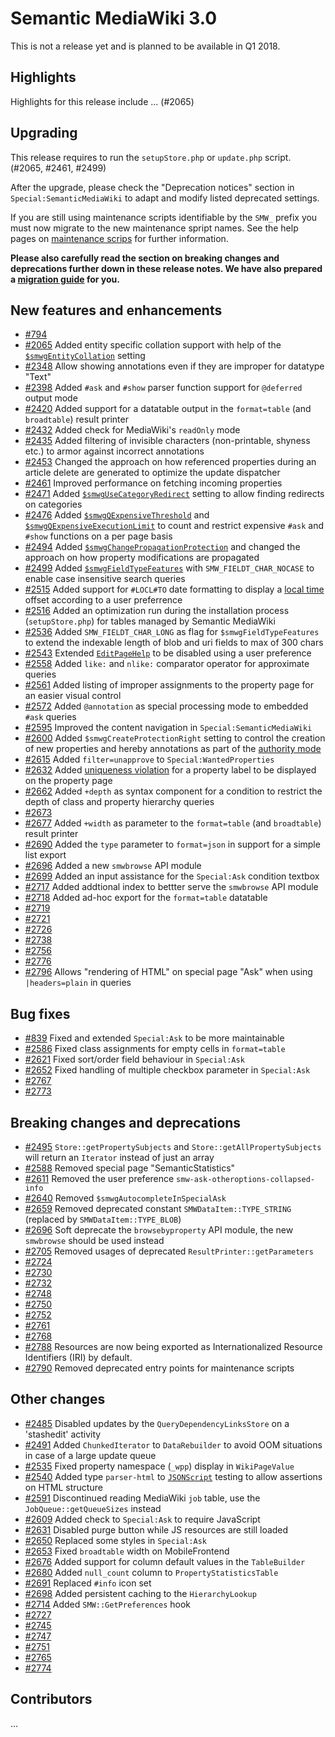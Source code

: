 # Semantic MediaWiki 3.0

This is not a release yet and is planned to be available in Q1 2018.


## Highlights

Highlights for this release include ... (#2065)


## Upgrading

This release requires to run the `setupStore.php` or `update.php` script. (#2065, #2461, #2499)

After the upgrade, please check the "Deprecation notices" section in `Special:SemanticMediaWiki` to adapt and modify listed deprecated settings.

If you are still using maintenance scripts identifiable by the `SMW_` prefix you must now migrate to the new maintenance spript names. See the help pages on [maintenance scrips](https://www.semantic-mediawiki.org/wiki/Help:Maintenance_scripts) for further information.

**Please also carefully read the section on breaking changes and deprecations further down in these release notes. We have also prepared a [migration guide](https://www.semantic-mediawiki.org/wiki/Semantic_MediaWiki_3.0.0/Migration_guide) for you.**


## New features and enhancements

* [#794](https://github.com/SemanticMediaWiki/SemanticMediaWiki/pull/794)
* [#2065](https://github.com/SemanticMediaWiki/SemanticMediaWiki/issues/2065) Added entity specific collation support with help of the [`$smwgEntityCollation`](https://www.semantic-mediawiki.org/wiki/Help:$smwgEntityCollation) setting
* [#2348](https://github.com/SemanticMediaWiki/SemanticMediaWiki/pull/2348) Allow showing annotations even if they are improper for datatype "Text"
* [#2398](https://github.com/SemanticMediaWiki/SemanticMediaWiki/pull/2398) Added `#ask` and `#show` parser function support for `@deferred` output mode
* [#2420](https://github.com/SemanticMediaWiki/SemanticMediaWiki/pull/2420) Added support for a datatable output in the `format=table` (and `broadtable`) result printer
* [#2432](https://github.com/SemanticMediaWiki/SemanticMediaWiki/issues/2432) Added check for MediaWiki's `readOnly` mode
* [#2435](https://github.com/SemanticMediaWiki/SemanticMediaWiki/pull/2435) Added filtering of invisible characters (non-printable, shyness etc.) to armor against incorrect annotations
* [#2453](https://github.com/SemanticMediaWiki/SemanticMediaWiki/issues/2453) Changed the approach on how referenced properties during an article delete are generated to optimize the update dispatcher
* [#2461](https://github.com/SemanticMediaWiki/SemanticMediaWiki/pull/2461) Improved performance on fetching incoming properties
* [#2471](https://github.com/SemanticMediaWiki/SemanticMediaWiki/pull/2471) Added [`$smwgUseCategoryRedirect`](https://www.semantic-mediawiki.org/wiki/Help:$smwgUseCategoryRedirect) setting to allow finding redirects on categories
* [#2476](https://github.com/SemanticMediaWiki/SemanticMediaWiki/pull/2476) Added [`$smwgQExpensiveThreshold`](https://www.semantic-mediawiki.org/wiki/Help:$smwgQExpensiveThreshold) and [`$smwgQExpensiveExecutionLimit`](https://www.semantic-mediawiki.org/wiki/Help:$smwgQExpensiveExecutionLimit) to count and restrict expensive `#ask` and `#show` functions on a per page basis
* [#2494](https://github.com/SemanticMediaWiki/SemanticMediaWiki/issues/2494) Added [`$smwgChangePropagationProtection`](https://www.semantic-mediawiki.org/wiki/Help:$smwgChangePropagationProtection) and changed the approach on how property modifications are propagated
* [#2499](https://github.com/SemanticMediaWiki/SemanticMediaWiki/pull/2499) Added [`$smwgFieldTypeFeatures`](https://www.semantic-mediawiki.org/wiki/Help:$smwgFieldTypeFeatures) with `SMW_FIELDT_CHAR_NOCASE` to enable case insensitive search queries
* [#2515](https://github.com/SemanticMediaWiki/SemanticMediaWiki/pull/2515) Added support for `#LOCL#TO` date formatting to display a [local time](https://www.semantic-mediawiki.org/wiki/Local_time) offset according to a user preferrence
* [#2516](https://github.com/SemanticMediaWiki/SemanticMediaWiki/pull/2516) Added an optimization run during the installation process (`setupStore.php`) for tables managed by Semantic MediaWiki
* [#2536](https://github.com/SemanticMediaWiki/SemanticMediaWiki/pull/2536) Added `SMW_FIELDT_CHAR_LONG` as flag for  `$smwgFieldTypeFeatures` to extend the indexable length of blob and uri fields to max of 300 chars
* [#2543](https://github.com/SemanticMediaWiki/SemanticMediaWiki/issues/2543) Extended [`EditPageHelp`](https://www.semantic-mediawiki.org/wiki/Help:$smwgEnabledEditPageHelp) to be disabled using a user preference
* [#2558](https://github.com/SemanticMediaWiki/SemanticMediaWiki/pull/2558) Added `like:` and `nlike:` comparator operator for approximate queries
* [#2561](https://github.com/SemanticMediaWiki/SemanticMediaWiki/pull/2561) Added listing of improper assignments to the property page for an easier visual control
* [#2572](https://github.com/SemanticMediaWiki/SemanticMediaWiki/pull/2572) Added `@annotation` as special processing mode to embedded `#ask` queries
* [#2595](https://github.com/SemanticMediaWiki/SemanticMediaWiki/pull/2595) Improved the content navigation in `Special:SemanticMediaWiki`
* [#2600](https://github.com/SemanticMediaWiki/SemanticMediaWiki/pull/2600) Added `$smwgCreateProtectionRight` setting to control the creation of new properties and hereby annotations as part of the [authority mode](https://www.semantic-mediawiki.org/wiki/Authority_mode)
* [#2615](https://github.com/SemanticMediaWiki/SemanticMediaWiki/pull/2615) Added `filter=unapprove` to `Special:WantedProperties`
* [#2632](https://github.com/SemanticMediaWiki/SemanticMediaWiki/pull/2632) Added [uniqueness violation](https://www.semantic-mediawiki.org/wiki/Help:Property_uniqueness) for a property label to be displayed on the property page
* [#2662](https://github.com/SemanticMediaWiki/SemanticMediaWiki/issues/2662) Added `+depth` as syntax component for a condition to restrict the depth of class and property hierarchy queries
* [#2673](https://github.com/SemanticMediaWiki/SemanticMediaWiki/pull/2673)
* [#2677](https://github.com/SemanticMediaWiki/SemanticMediaWiki/pull/2677) Added `+width` as parameter to the `format=table` (and `broadtable`) result printer
* [#2690](https://github.com/SemanticMediaWiki/SemanticMediaWiki/pull/2690) Added the `type` parameter to `format=json` in support for a simple list export
* [#2696](https://github.com/SemanticMediaWiki/SemanticMediaWiki/pull/2696) Added a new `smwbrowse` API module
* [#2699](https://github.com/SemanticMediaWiki/SemanticMediaWiki/pull/2699) Added an input assistance for the `Special:Ask` condition textbox
* [#2717](https://github.com/SemanticMediaWiki/SemanticMediaWiki/pull/2717) Added addtional index to bettter serve the `smwbrowse` API module
* [#2718](https://github.com/SemanticMediaWiki/SemanticMediaWiki/pull/2718) Added ad-hoc export for the `format=table` datatable
* [#2719](https://github.com/SemanticMediaWiki/SemanticMediaWiki/pull/2719) 
* [#2721](https://github.com/SemanticMediaWiki/SemanticMediaWiki/pull/2721)
* [#2726](https://github.com/SemanticMediaWiki/SemanticMediaWiki/pull/2726)
* [#2738](https://github.com/SemanticMediaWiki/SemanticMediaWiki/pull/2738)
* [#2756](https://github.com/SemanticMediaWiki/SemanticMediaWiki/pull/2756)
* [#2776](https://github.com/SemanticMediaWiki/SemanticMediaWiki/pull/2776)
* [#2796](https://github.com/SemanticMediaWiki/SemanticMediaWiki/pull/2796) Allows "rendering of HTML" on special page "Ask" when using `|headers=plain` in queries



## Bug fixes

* [#839](https://github.com/SemanticMediaWiki/SemanticMediaWiki/issues/839) Fixed and extended `Special:Ask` to be more maintainable
* [#2586](https://github.com/SemanticMediaWiki/SemanticMediaWiki/issues/2586) Fixed class assignments for empty cells in `format=table`
* [#2621](https://github.com/SemanticMediaWiki/SemanticMediaWiki/pull/2621) Fixed sort/order field behaviour in `Special:Ask`
* [#2652](https://github.com/SemanticMediaWiki/SemanticMediaWiki/pull/2652) Fixed handling of multiple checkbox parameter in `Special:Ask`
* [#2767](https://github.com/SemanticMediaWiki/SemanticMediaWiki/pull/2767)
* [#2773](https://github.com/SemanticMediaWiki/SemanticMediaWiki/pull/2773)


## Breaking changes and deprecations

* [#2495](https://github.com/SemanticMediaWiki/SemanticMediaWiki/pull/2495) `Store::getPropertySubjects` and `Store::getAllPropertySubjects` will return an `Iterator` instead of just an array
* [#2588](https://github.com/SemanticMediaWiki/SemanticMediaWiki/pull/2588) Removed special page "SemanticStatistics"
* [#2611](https://github.com/SemanticMediaWiki/SemanticMediaWiki/pull/2611) Removed the user preference `smw-ask-otheroptions-collapsed-info`
* [#2640](https://github.com/SemanticMediaWiki/SemanticMediaWiki/pull/2640) Removed `$smwgAutocompleteInSpecialAsk`
* [#2659](https://github.com/SemanticMediaWiki/SemanticMediaWiki/pull/2659) Removed deprecated constant `SMWDataItem::TYPE_STRING` (replaced by `SMWDataItem::TYPE_BLOB`)
* [#2696](https://github.com/SemanticMediaWiki/SemanticMediaWiki/pull/2696) Soft deprecate the `browsebyproperty` API module, the new `smwbrowse` should be used instead
* [#2705](https://github.com/SemanticMediaWiki/SemanticMediaWiki/pull/2705) Removed usages of deprecated `ResultPrinter::getParameters`
* [#2724](https://github.com/SemanticMediaWiki/SemanticMediaWiki/pull/2724)
* [#2730](https://github.com/SemanticMediaWiki/SemanticMediaWiki/pull/2730)
* [#2732](https://github.com/SemanticMediaWiki/SemanticMediaWiki/pull/2732)
* [#2748](https://github.com/SemanticMediaWiki/SemanticMediaWiki/pull/2748)
* [#2750](https://github.com/SemanticMediaWiki/SemanticMediaWiki/pull/2750)
* [#2752](https://github.com/SemanticMediaWiki/SemanticMediaWiki/pull/2752)
* [#2761](https://github.com/SemanticMediaWiki/SemanticMediaWiki/pull/2761)
* [#2768](https://github.com/SemanticMediaWiki/SemanticMediaWiki/pull/2768)
* [#2788](https://github.com/SemanticMediaWiki/SemanticMediaWiki/pull/2788) Resources are now being exported as Internationalized Resource Identifiers (IRI) by default.
* [#2790](https://github.com/SemanticMediaWiki/SemanticMediaWiki/pull/2790) Removed deprecated entry points for maintenance scripts


## Other changes

* [#2485](https://github.com/SemanticMediaWiki/SemanticMediaWiki/pull/2485) Disabled updates by the `QueryDependencyLinksStore` on a 'stashedit' activity
* [#2491](https://github.com/SemanticMediaWiki/SemanticMediaWiki/pull/2491) Added `ChunkedIterator` to `DataRebuilder` to avoid OOM situations in case of a large update queue
* [#2535](https://github.com/SemanticMediaWiki/SemanticMediaWiki/pull/2535) Fixed property namespace (`_wpp`) display in `WikiPageValue`
* [#2540](https://github.com/SemanticMediaWiki/SemanticMediaWiki/pull/2540) Added type `parser-html` to [`JSONScript`](https://www.semantic-mediawiki.org/wiki/Help:Integration_tests) testing to allow assertions on HTML structure
* [#2591](https://github.com/SemanticMediaWiki/SemanticMediaWiki/pull/2591) Discontinued reading MediaWiki `job` table, use the `JobQueue::getQueueSizes` instead
* [#2609](https://github.com/SemanticMediaWiki/SemanticMediaWiki/pull/2609) Added check to `Special:Ask` to require JavaScript
* [#2631](https://github.com/SemanticMediaWiki/SemanticMediaWiki/pull/2631) Disabled purge button while JS resources are still loaded
* [#2650](https://github.com/SemanticMediaWiki/SemanticMediaWiki/pull/2650) Replaced some styles in `Special:Ask`
* [#2653](https://github.com/SemanticMediaWiki/SemanticMediaWiki/pull/2653) Fixed `broadtable` width on MobileFrontend
* [#2676](https://github.com/SemanticMediaWiki/SemanticMediaWiki/pull/2676) Added support for column default values in the `TableBuilder`
* [#2680](https://github.com/SemanticMediaWiki/SemanticMediaWiki/pull/2680) Added `null_count` column to `PropertyStatisticsTable`
* [#2691](https://github.com/SemanticMediaWiki/SemanticMediaWiki/pull/2691) Replaced `#info` icon set
* [#2698](https://github.com/SemanticMediaWiki/SemanticMediaWiki/pull/2698) Added persistent caching to the `HierarchyLookup`
* [#2714](https://github.com/SemanticMediaWiki/SemanticMediaWiki/pull/2714) Added `SMW::GetPreferences` hook
* [#2727](https://github.com/SemanticMediaWiki/SemanticMediaWiki/pull/2727)
* [#2745](https://github.com/SemanticMediaWiki/SemanticMediaWiki/pull/2745)
* [#2747](https://github.com/SemanticMediaWiki/SemanticMediaWiki/pull/2747)
* [#2751](https://github.com/SemanticMediaWiki/SemanticMediaWiki/pull/2751)
* [#2765](https://github.com/SemanticMediaWiki/SemanticMediaWiki/pull/2765)
* [#2774](https://github.com/SemanticMediaWiki/SemanticMediaWiki/pull/2774)


## Contributors

...

